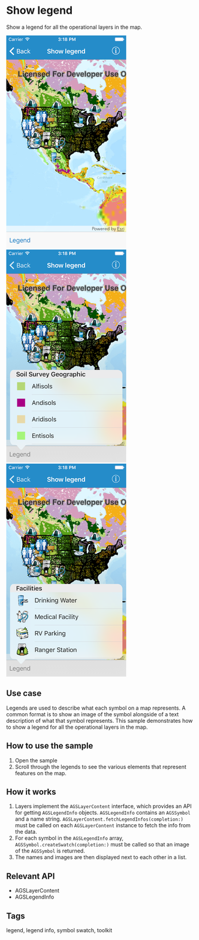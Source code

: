# Show legend

Show a legend for all the operational layers in the map.

![Image of Show legend 1](show-legend-1.png)
![Image of Show legend 2](show-legend-2.png)
![Image of Show legend 3](show-legend-3.png)

## Use case

Legends are used to describe what each symbol on a map represents. A common format is to show an image of the symbol alongside of a text description of what that symbol represents. This sample demonstrates how to show a legend for all the operational layers in the map.

## How to use the sample

1. Open the sample
2. Scroll through the legends to see the various elements that represent features on the map.

## How it works

1. Layers implement the `AGSLayerContent` interface, which provides an API for getting `AGSLegendInfo` objects. `AGSLegendInfo` contains an `AGSSymbol` and a name string. `AGSLayerContent.fetchLegendInfos(completion:)` must be called on each `AGSLayerContent` instance to fetch the info from the data.
2. For each symbol in the `AGSLegendInfo` array, `AGSSymbol.createSwatch(completion:)` must be called so that an image of the `AGSSymbol` is returned.
3. The names and images are then displayed next to each other in a list.

## Relevant API

* AGSLayerContent
* AGSLegendInfo

## Tags

legend, legend info, symbol swatch, toolkit
